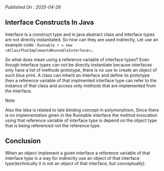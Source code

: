 *Published On : 2025-04-28*

## Interface Constructs In Java
Interface is a construct type and in java abstract class and interface types are not directly instantiated. So how can they are used indirectly, Let use an example code : `Runnable r = new <AClassThatImplementARunnableInterface>;`.

So what does mean using a reference variable of interface types? Even though interface types
can not be directly instantiate because interfaces only have a list of methods prototype, there
is no use to create an object of such blue print. A class can inherit an interface and define
its prototype then a reference variable of that implmented interface type can refer to the instance 
of that class and access only methods that are implemented from the interface.

> [!NOTE]
Also the idea is related to late binding concept in polymorphism, Since there is no implementation
given in the Runnable interface the method invocation using that reference variable of interface type
is depend on the object type that is being referenced not the reference type.
>

## Conclusion
When an object implement a given interface a reference variable of that interface type is a way for indirectly use an object of that interface type(technically it is not an object of that interface, but conceptually).

